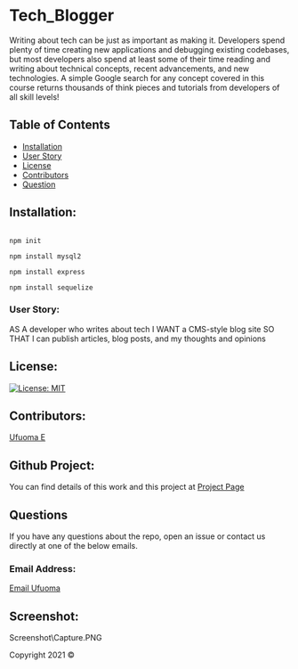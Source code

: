 # Tech_Blogger

Writing about tech can be just as important as making it. Developers spend plenty of time creating new applications and debugging existing codebases, but most developers also spend at least some of their time reading and writing about technical concepts, recent advancements, and new technologies. A simple Google search for any concept covered in this course returns thousands of think pieces and tutorials from developers of all skill levels!

## Table of Contents 
- [Installation](#installation)
- [User Story](#userstory)
- [License](#license)
- [Contributors](#contributors)
- [Question](#questions)



## Installation:
```

npm init

npm install mysql2

npm install express

npm install sequelize

```

### User Story:
AS A developer who writes about tech
I WANT a CMS-style blog site
SO THAT I can publish articles, blog posts, and my thoughts and opinions

             

## License:

[![License: MIT](https://img.shields.io/badge/License-MIT-yellow.svg)](https://opensource.org/licenses/MIT)

## Contributors:
 
  [Ufuoma E](https://github.com/uekemike)


## Github Project:
You can find details of  this work and this project at [Project Page](https://github.com/uekemike/Tech_Blogger)
            


## Questions
If you have any questions about the repo, open an issue or contact us directly at one of the below emails. 

### Email Address:

[Email Ufuoma](mailto:)

## Screenshot:
Screenshot\Capture.PNG


Copyright 2021 &copy;